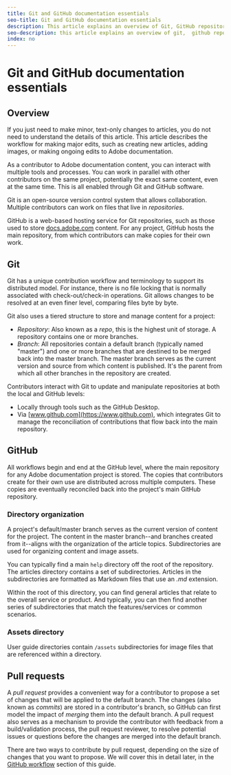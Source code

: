```yaml
---
title: Git and GitHub documentation essentials
seo-title: Git and GitHub documentation essentials
description: This article explains an overview of Git, GitHub repository, and how content is organized, and naming conventions used for Adobe documentation.
seo-description: this article explains an overview of git,  github repository, and how content is organized, and naming conventions used for adobe documentation.
index: no
---
```

# Git and GitHub documentation essentials

## Overview

If you just need to make minor, text-only changes to articles, you do not need to understand the details of this article. This article describes the workflow for making major edits, such as creating new articles, adding images, or making ongoing edits to Adobe documentation. 

As a contributor to Adobe documentation content, you can interact with multiple tools and processes. You can work in parallel with other contributors on the same project, potentially the exact same content, even at the same time. This is all enabled through Git and GitHub software.

Git is an open-source version control system that allows collaboration. Multiple contributors can work on files that live in *repositories*. 

GitHub is a web-based hosting service for Git repositories, such as those used to store [docs.adobe.com](https://docs.adobe.com) content. For any project, GitHub hosts the main repository, from which contributors can make copies for their own work.

## Git

Git has a unique contribution workflow and terminology to support its distributed model. For instance, there is no file locking that is normally associated with check-out/check-in operations. Git allows changes to be resolved at an even finer level, comparing files byte by byte.

Git also uses a tiered structure to store and manage content for a project:

- *Repository*: Also known as a *repo*, this is the highest unit of storage. A repository contains one or more branches.
- *Branch*: All repositories contain a default branch (typically named "master") and one or more branches that are destined to be merged back into the master branch. The master branch serves as the current version and source from which content is published. It's the parent from which all other branches in the repository are created.

Contributors interact with Git to update and manipulate repositories at both the local and GitHub levels:

- Locally through tools such as the GitHub Desktop.
- Via [www.github.com](https://www.github.com), which integrates Git to manage the reconciliation of contributions that flow back into the main repository.

## GitHub

All workflows begin and end at the GitHub level, where the main repository for any Adobe documentation project is stored. The copies that contributors create for their own use are distributed across multiple computers. These copies are eventually reconciled back into the project's main GitHub repository.

### Directory organization

A project's default/master branch serves as the current version of content for the project. The content in the master branch--and branches created from it--aligns with the organization of the article topics. Subdirectories are used for organizing content and image assets.

You can typically find a main `help` directory off the root of the repository. The articles directory contains a set of subdirectories. Articles in the subdirectories are formatted as Markdown files that use an *.md* extension.

Within the root of this directory, you can find general articles that relate to the overall service or product. And typically, you can then find another series of subdirectories that match the features/services or common scenarios. 

### Assets directory

User guide directories contain `/assets` subdirectories for image files that are referenced within a directory.

<!---
### Markdown file template

For convenience, the root directory of each repository typically contains a Markdown template file named `template.md`. You can use this template file as a "starter file" if you need to create a new article for submission to the repository. The file contains:

- A **metadata header** at the top of the file, delineated by two, 3-hyphen lines. It contains the various tags used for tracking information related to the article. It also includes SEO optimizations and reporting processes that Adobe uses to evaluate the performance of the content. So the metadata is important!
- Various **examples of using Markdown** to format the elements of an article.
- General **instructions on the use of Markdown extensions**, which you can use for various types of alerts.
- Examples of **embedding video** by using an iframe.
- General **instructions on the use of docs.adobe.com extensions**, which you can use for special controls such as buttons and selectors.
-->

## Pull requests

A *pull request* provides a convenient way for a contributor to propose a set of changes that will be applied to the default branch. The changes (also known as *commits*) are stored in a contributor's branch, so GitHub can first model the impact of *merging* them into the default branch. A pull request also serves as a mechanism to provide the contributor with feedback from a build/validation process, the pull request reviewer, to resolve potential issues or questions before the changes are merged into the default branch.

There are two ways to contribute by pull request, depending on the size of changes that you want to propose. We will cover this in detail later, in the [GitHub workflow](local-repo.md) section of this guide.
